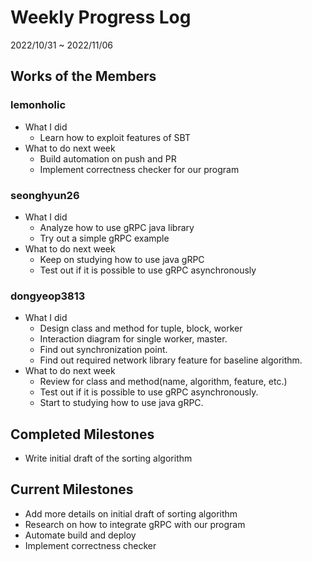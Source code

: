 # Weekly Progress Log
2022/10/31 ~ 2022/11/06

## Works of the Members
### lemonholic
- What I did
    - Learn how to exploit features of SBT
- What to do next week
    - Build automation on push and PR
    - Implement correctness checker for our program

### seonghyun26
- What I did
    - Analyze how to use gRPC java library
    - Try out a simple gRPC example
- What to do next week
    - Keep on studying how to use java gRPC
    - Test out if it is possible to use gRPC asynchronously

### dongyeop3813
- What I did
    - Design class and method for tuple, block, worker
    - Interaction diagram for single worker, master.
    - Find out synchronization point.
    - Find out required network library feature for baseline algorithm.
- What to do next week
    - Review for class and method(name, algorithm, feature, etc.)
    - Test out if it is possible to use gRPC asynchronously.
    - Start to studying how to use java gRPC.

## Completed Milestones
- Write initial draft of the sorting algorithm

## Current Milestones
- Add more details on initial draft of sorting algorithm
- Research on how to integrate gRPC with our program
- Automate build and deploy
- Implement correctness checker